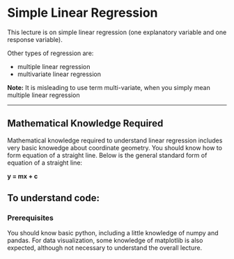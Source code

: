 # Simple Linear Regression

This lecture is on simple linear regression (one explanatory variable and one response variable). 

Other types of regression are:
* multiple linear regression
* multivariate linear regression

**Note:** It is misleading to use term multi-variate, when you simply mean multiple linear regression

***

## Mathematical Knowledge Required

Mathematical knowledge required to understand linear regression includes very basic knowedge about coordinate geometry. You should know how to form equation of a straight line. Below is the general standard form of equation of a straight line:

**y = mx + c**


## To understand code:

### Prerequisites

You should know basic python, including a little knowledge of numpy and pandas. For data visualization, some knowledge of matplotlib is also expected, although not necessary to understand the overall lecture. 
